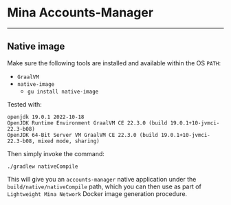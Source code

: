 # Mina Accounts-Manager

---

## Native image

Make sure the following tools are installed and available within the OS `PATH`:

- `GraalVM`
- `native-image`
    - `gu install native-image`

Tested with:

```shell
openjdk 19.0.1 2022-10-18
OpenJDK Runtime Environment GraalVM CE 22.3.0 (build 19.0.1+10-jvmci-22.3-b08)
OpenJDK 64-Bit Server VM GraalVM CE 22.3.0 (build 19.0.1+10-jvmci-22.3-b08, mixed mode, sharing)
```

Then simply invoke the command:

```shell
./gradlew nativeCompile
```

This will give you an `accounts-manager` native application under the `build/native/nativeCompile` path, which you can
then use as part of `Lightweight Mina Network` Docker image generation procedure.
